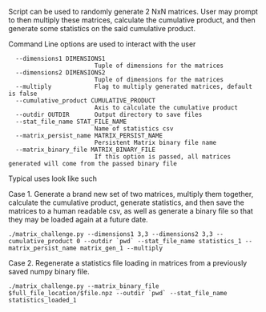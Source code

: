 Script can be used to randomly generate 2 NxN matrices. User may prompt to then multiply these matrices, calculate the cumulative product, and then generate some statistics on the said cumulative product.

Command Line options are used to interact with the user

```
  --dimensions1 DIMENSIONS1
                        Tuple of dimensions for the matrices
  --dimensions2 DIMENSIONS2
                        Tuple of dimensions for the matrices
  --multiply            Flag to multiply generated matrices, default is false
  --cumulative_product CUMULATIVE_PRODUCT
                        Axis to calculate the cumulative product
  --outdir OUTDIR       Output directory to save files
  --stat_file_name STAT_FILE_NAME
                        Name of statistics csv
  --matrix_persist_name MATRIX_PERSIST_NAME
                        Persistent Matrix binary file name
  --matrix_binary_file MATRIX_BINARY_FILE
                        If this option is passed, all matrices generated will come from the passed binary file
```

Typical uses look like such 

Case 1. Generate a brand new set of two matrices, multiply them together, calculate the cumulative product, generate statistics, and then save the matrices to a human readable csv, as well as generate a binary file so that they may be loaded again at a future date.

```./matrix_challenge.py --dimensions1 3,3 --dimensions2 3,3 --cumulative_product 0 --outdir `pwd` --stat_file_name statistics_1 --matrix_persist_name matrix_gen_1 --multiply ```

Case 2. Regenerate a statistics file loading in matrices from a previously saved numpy binary file.

```./matrix_challenge.py --matrix_binary_file $full_file_location/$file.npz --outdir `pwd` --stat_file_name statistics_loaded_1```
